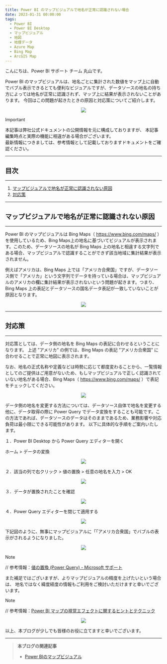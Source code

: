 ```yaml
---
title: Power BI のマップビジュアルで地名が正常に認識されない場合
date: 2023-01-31 00:00:00 
tags:
  - Power BI
  - Power BI Desktop
  - マップビジュアル
  - 地図
  - 地理データ
  - Azure Map
  - Bing Map
  - ArcGIS Map
---
```



こんにちは、Power BI サポート チーム 丸山です。

Power BI のマップビジュアルは、地名ごとに集計された数値をマップ上に自動でバブル表示できるとても便利なビジュアルですが、データソースの地名の持ち方によっては地名が正常に認識されず、マップ上に結果が表示されないことがあります。
今回はこの問題が起きたときの原因と対応策についてご紹介します。


<!-- more -->

<div align="center">
<img src="image1.png">
</div>

> [!IMPORTANT]  
> 本記事は弊社公式ドキュメントの公開情報を元に構成しておりますが、
> 本記事編集時点と実際の機能に相違がある場合がございます。  
> 最新情報につきましては、参考情報として記載しておりますドキュメントをご確認ください。

---
## 目次
---
1. [マップビジュアルで地名が正常に認識されない原因](#マップビジュアルで地名が正常に認識されない原因)
2. [対応策](#対応策)

---
## マップビジュアルで地名が正常に認識されない原因
---
Power BI のマップビジュアルは Bing Maps（ https://www.bing.com/maps/ ）を使用しているため、Bing Maps上の地名に基づいてビジュアルが表示されます。このため、データソースの地名が Bing Maps 上の地名と相違する文字列である場合、マップビジュアルで認識することができず該当地域に集計結果が表示されません。

例えばアメリカは、Bing Maps 上では「アメリカ合衆国」ですが、データソース側で「アメリカ」という文字列でデータを持っている場合は、マップビジュアルのアメリカの欄に集計結果が表示されないという問題が起きます。つまり、Bing Maps 上の表記とデータソースの国名データ表記が一致していないことが原因となります。

<div align="center">
<img src="image1.png">
</div>

---
## 対応策
---

対応策としては、データ側の地名を Bing Maps の表記に合わせるということになります。
上述 ”アメリカ” の例では、Bing Maps の表記 ”アメリカ合衆国” に合わせることで正常に地図に表示されます。

なお、地名の正式名称や定義などは時勢に応じて都度変わることから、一覧情報としてのご提供はご用意がないため、もしマップビジュアルで正しく認識されていない地名がある場合、Bing Maps（ https://www.bing.com/maps/ ）で表記をチェックしてください。

<div align="center">
<img src="image2.png">
</div>
 
データ側の地名を変更する方法については、データソース自体で地名を変更する他に、データ取得の際に Power Query でデータ変換をすることも可能です。この方法であれば、データソースのデータはそのままであるため、業務影響や対応負荷は最小限にできる可能性があります。
以下に具体的な手順をご案内いたします。


１．Power BI Desktop から Power Query エディターを開く

ホーム > データの変換
<div align="center">
<img src="image3.png">
</div>

２．該当の列で右クリック > 値の置換 > 任意の地名を入力 > OK
<div align="center">
<img src="image4.png">
</div>

３．データが置換されたことを確認
<div align="center">
<img src="image5.png">
</div>

４．Power Query エディターを閉じて適用する
<div align="center">
<img src="image6.png">
</div>


下記図のように、無事にマップビジュアルに「「アメリカ合衆国」でバブルの表示がされるようになりました。
<div align="center">
<img src="image7.png">
</div>


> [!NOTE]
> // 参考情報：[値の置換 (Power Query) - Microsoft サポート](https://support.microsoft.com/ja-jp/office/%E5%80%A4%E3%81%AE%E7%BD%AE%E6%8F%9B-power-query-28256517-f1e9-4dc3-832f-45786e9cf721)




また補足ではございますが、よりマップビジュアルの精度を上げたいという場合は、
地名ではなく緯度経度の情報もご利用をご検討いただけますと幸いでございます。



> [!NOTE]
> // 参考情報：[Power BI マップの視覚エフェクトに関するヒントとテクニック](https://learn.microsoft.com/ja-jp/power-bi/visuals/power-bi-map-tips-and-tricks#in-power-bi-tips-to-get-better-results-when-using-map-visualizations)
 <div align="center">
 <img src="image8.png">
 </div>






以上、本ブログが少しでも皆様のお役に立てますと幸いでございます。


---

> **本ブログの関連記事**
> - [Power BIのマップビジュアル](../pbi_map_visual/)